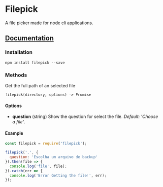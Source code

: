 # Filepick 

A file picker made for node cli applications.

## [Documentation](#documentation)
<a name="documentation"></a>

### Installation

```
npm install filepick --save
```

### Methods

Get the full path of an selected file
``` 
filepick(directory, options) -> Promise
```

#### Options
* **question** (string) Show the question for select the file. *Default: 'Choose a file'*.

#### Example
``` javascript
const filepick = require('filepick');

filepick('.', {
  question: 'Escolha um arquivo de backup'
}).then(file => {
  console.log('file', file);
}).catch(err => {
  console.log('Error Getting the file!', err);
});
```